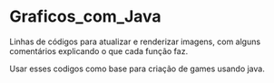 # Graficos_com_Java
Linhas de códigos para atualizar e renderizar imagens, com alguns comentários explicando o que cada função faz.

Usar esses codigos como base para criação de games usando java.
